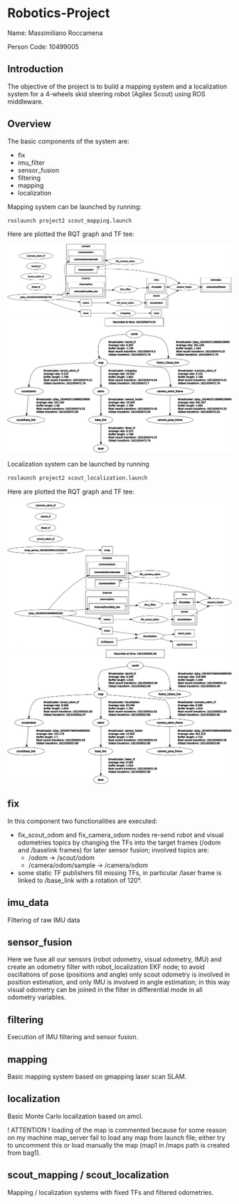 # Robotics-Project

Name: Massimiliano Roccamena

Person Code: 10499005

## Introduction

The objective of the project is to build a mapping system and a localization system for a 4-wheels skid steering robot (Agilex Scout) using ROS middleware.

## Overview

The basic components of the system are:

- fix
- imu_filter
- sensor_fusion
- filtering
- mapping
- localization

Mapping system can be launched by running:

```bash
roslaunch project2 scout_mapping.launch
```

Here are plotted the RQT graph and TF tee:

![RQT graph](./imgs/graph-mapping.png)
![TF tree](./imgs/tree-mapping.png)

Localization system can be launched by running

```bash
roslaunch project2 scout_localization.launch
```

Here are plotted the RQT graph and TF tee:

![RQT graph](./imgs/graph-localization.png)
![TF tree](./imgs/tree-localization.png)

## fix

In this component two functionalities are executed:

- fix_scout_odom and fix_camera_odom nodes re-send robot and visual odometries topics by changing the TFs into the target frames (/odom and /baselink frames) for later sensor fusion; involved topics are:
  - /odom		 ->  /scout/odom
  - /camera/odom/sample  ->  /camera/odom
- some static TF publishers fill missing TFs, in particular /laser frame is linked to /base_link with a rotation of 120°.

## imu_data

Filtering of raw IMU data

## sensor_fusion

Here we fuse all our sensors (robot odometry, visual odometry, IMU) and create an odometry filter with robot_localization EKF node; to avoid oscillations of pose (positions and angle) only scout odometry is involved in position estimation, and only IMU is involved in angle estimation; in this way visual odometry can be joined in the filter in differential mode in all odometry variables.

## filtering

Execution of IMU filtering and sensor fusion.

## mapping

Basic mapping system based on gmapping laser scan SLAM.

## localization

Basic Monte Carlo localization based on amcl.

! ATTENTION ! loading of the map is commented because for some reason on my machine map_server fail to load any map from launch file; either try to uncomment this or load manually the map (map1 in /maps path is created from bag1).

## scout_mapping / scout_localization

Mapping / localization systems with fixed TFs and filtered odometries.